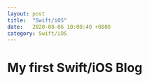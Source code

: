```yaml
---
layout: post
title:  "Swift/iOS"
date:   2020-08-06 10:00:40 +0800
category: Swift/iOS
---
```


# My first Swift/iOS Blog
